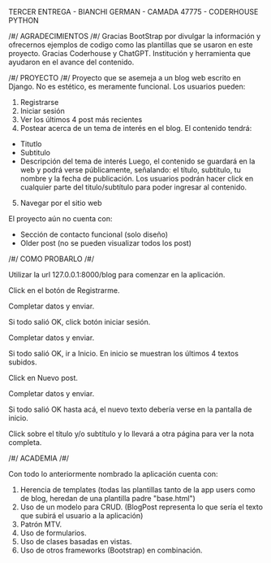TERCER ENTREGA - BIANCHI GERMAN - CAMADA 47775 - CODERHOUSE PYTHON

/#/ AGRADECIMIENTOS /#/
Gracias BootStrap por divulgar la información y ofrecernos ejemplos de codigo como las plantillas que se usaron en este proyecto.
Gracias Coderhouse y ChatGPT. Institución y herramienta que ayudaron en el avance del contenido.

/#/ PROYECTO /#/
Proyecto que se asemeja a un blog web escrito en Django. No es estético, es meramente funcional.
Los usuarios pueden:
1) Registrarse
2) Iniciar sesión
3) Ver los últimos 4 post más recientes
4) Postear acerca de un tema de interés en el blog. 
El contenido tendrá:
* Titutlo
* Subtitulo
* Descripción del tema de interés
Luego, el contenido se guardará en la web y podrá verse públicamente, señalando: el título, subtitulo, tu nombre y la fecha de publicación. Los usuarios podrán hacer click en cualquier parte del titulo/subtítulo para poder ingresar al contenido.
5) Navegar por el sitio web

El proyecto aún no cuenta con:
- Sección de contacto funcional (solo diseño)
- Older post (no se pueden visualizar todos los post)


/#/ COMO PROBARLO /#/

Utilizar la url 127.0.0.1:8000/blog para comenzar en la aplicación.

Click en el botón de Registrarme. 

Completar datos y enviar.

Si todo salió OK, click botón iniciar sesión.

Completar datos y enviar.

Si todo salió OK, ir a Inicio. En inicio se muestran los últimos 4 textos subidos.

Click en Nuevo post.

Completar datos y enviar.

Si todo salió OK hasta acá, el nuevo texto debería verse en la pantalla de inicio.

Click sobre el título y/o subtítulo y lo llevará a otra página para ver la nota completa.



/#/ ACADEMIA /#/

Con todo lo anteriormente nombrado la aplicación cuenta con:
1. Herencia de templates (todas las plantillas tanto de la app users como de blog, heredan de una plantilla padre "base.html")
2. Uso de un modelo para CRUD. (BlogPost representa lo que sería el texto que subirá el usuario a la aplicación)
3. Patrón MTV.
4. Uso de formularios.
5. Uso de clases basadas en vistas.
6. Uso de otros frameworks (Bootstrap) en combinación.



